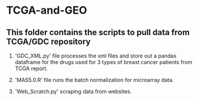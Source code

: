 # TCGA-and-GEO

## This folder contains the scripts to pull data from TCGA/GDC repository

1. 'GDC_XML.py' file processes the xml files and store out a pandas dataframe for the drugs used for 3 types of breast cancer patients from TCGA report.

2. 'MAS5.0.R' file runs the batch normalization for microarray data.

3. 'Web_Scratch.py' scraping data from websites.
